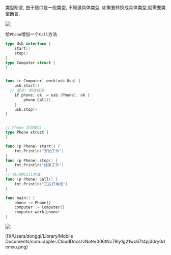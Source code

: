 类型断言, 由于接口是一般类型, 不知道具体类型, 如果要转换成具体类型,就需要类型断言.

![](https://ws3.sinaimg.cn/large/006tNc79ly1g21wdg6w5gj30du0bggm9.jpg)





给`Phone`增加一个`Call`方法

```go
type Usb interface {
	start()
	stop()
}
type Computer struct {
}


func (c Computer) work(usb Usb) {
	usb.start()
  // 重点: 断言检测
	if phone, ok := usb.(Phone); ok {
		phone.Call()
	}
	usb.stop()
}


// Phone 实现接口
type Phone struct {
}

func (p Phone) start() {
	fmt.Println("开始工作")
}
func (p Phone) stop() {
	fmt.Println("结束工作")
}
// 自己的Call方法
func (p Phone) Call() {
	fmt.Println("正在打电话")
}

func main() {
	phone := Phone{}
	computer := Computer{}
	computer.work(phone)
}

```

![](https://ws4.sinaimg.cn/large/006tNc79ly1g21wbat1sxj313m0ra431.jpg)

![](/Users/zongqi/Library/Mobile Documents/com~apple~CloudDocs/vNote/006tNc79ly1g21wc67t4pj30ry0demxu.png)